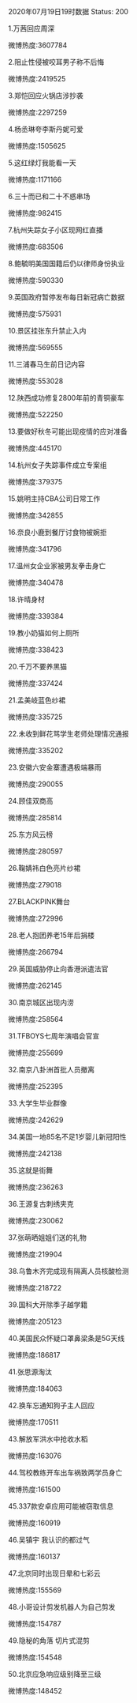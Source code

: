 2020年07月19日19时数据
Status: 200

1.万茜回应周深

微博热度:3607784

2.阻止性侵被咬耳男子称不后悔

微博热度:2419525

3.郑恺回应火锅店涉抄袭

微博热度:2297259

4.杨丞琳夸李斯丹妮可爱

微博热度:1505625

5.这红绿灯我能看一天

微博热度:1171166

6.三十而已和二十不惑串场

微博热度:982415

7.杭州失踪女子小区现网红直播

微博热度:683506

8.鲍毓明美国国籍后仍以律师身份执业

微博热度:590330

9.英国政府暂停发布每日新冠病亡数据

微博热度:575931

10.景区挂张东升禁止入内

微博热度:569555

11.三浦春马生前日记内容

微博热度:553028

12.陕西成功修复2800年前的青铜豪车

微博热度:522250

13.要做好秋冬可能出现疫情的应对准备

微博热度:445170

14.杭州女子失踪事件成立专案组

微博热度:379375

15.姚明主持CBA公司日常工作

微博热度:342855

16.奈良小鹿到餐厅讨食物被婉拒

微博热度:341796

17.温州女企业家被男友拳击身亡

微博热度:340478

18.许晴身材

微博热度:339384

19.教小奶猫如何上厕所

微博热度:338423

20.千万不要养黑猫

微博热度:337424

21.孟美岐蓝色纱裙

微博热度:335725

22.未收到鲜花骂学生老师处理情况通报

微博热度:335202

23.安徽六安金寨遭遇极端暴雨

微博热度:290055

24.顾佳双商高

微博热度:285814

25.东方风云榜

微博热度:280597

26.鞠婧祎白色亮片纱裙

微博热度:279018

27.BLACKPINK舞台

微博热度:272996

28.老人抱团养老15年后捐楼

微博热度:266794

29.英国威胁停止向香港派遣法官

微博热度:262145

30.南京城区出现内涝

微博热度:258564

31.TFBOYS七周年演唱会官宣

微博热度:255699

32.南京八卦洲首批人员撤离

微博热度:252395

33.大学生毕业群像

微博热度:242629

34.美国一地85名不足1岁婴儿新冠阳性

微博热度:242138

35.这就是街舞

微博热度:236263

36.王源复古刺绣夹克

微博热度:230062

37.张萌晒姐姐们送的礼物

微博热度:219904

38.乌鲁木齐完成现有隔离人员核酸检测

微博热度:218722

39.国科大开除季子越学籍

微博热度:205123

40.美国民众怀疑口罩鼻梁条是5G天线

微博热度:186817

41.张思源淘汰

微博热度:184063

42.换车忘通知狗子主人回应

微博热度:170511

43.解放军洪水中抢收水稻

微博热度:163076

44.驾校教练开车出车祸致两学员身亡

微博热度:161500

45.337款安卓应用可能被窃取信息

微博热度:160919

46.吴镇宇 我认识的都过气

微博热度:160137

47.北京同时出现日晕和七彩云

微博热度:155569

48.小哥设计剪发机器人为自己剪发

微博热度:154787

49.隐秘的角落 切片式混剪

微博热度:154548

50.北京应急响应级别降至三级

微博热度:148452

